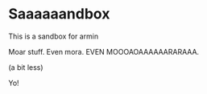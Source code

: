 # Saaaaaandbox

This is a sandbox for armin

Moar stuff. Even mora. EVEN MOOOAOAAAAAARARAAA.

(a bit less)

Yo!
